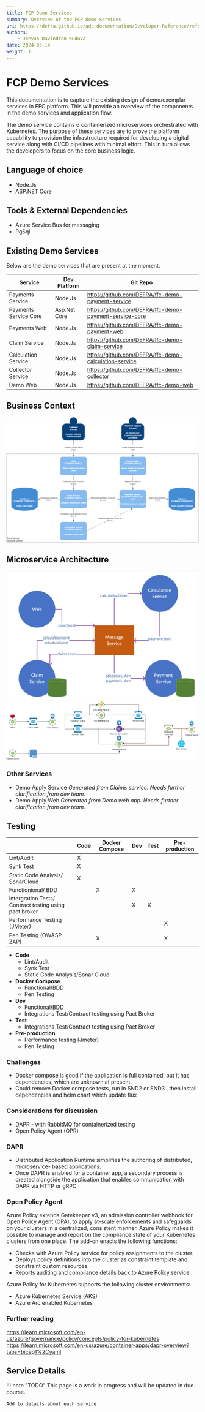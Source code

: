 ```yaml
---
title: FCP Demo Services
summary: Overview of the FCP Demo Services
uri: https://defra.github.io/adp-documentation/Developer-Reference/reference-applications/fcp-demo-services/overview/
authors:
    - Jeevan Ravindran Kuduva
date: 2024-03-14
weight: 1
---
```

# FCP Demo Services

This documentation is to capture the existing design of demo/exemplar services in FFC platform. This will provide an overview of the components in the demo services and application flow.

The demo service contains 6 containerized microservices orchestrated with Kubernetes. The purpose of these services are to prove the platform capability to provision the infrastructure required for developing a digital service along with CI/CD pipelines with minimal effort. This in turn allows the developers to focus on the core business logic.

## Language of choice

- Node.Js
- ASP.NET Core

## Tools & External Dependencies

- Azure Service Bus for messaging
- PgSql

## Existing Demo Services

Below are the demo services that are present at the moment.

| Service               | Dev Platform | Git Repo                                               |
| --------------------- | ------------ | ------------------------------------------------------ |
| Payments Service      | Node.Js      | https://github.com/DEFRA/ffc-demo-payment-service      |
| Payments Service Core | Asp.Net Core | https://github.com/DEFRA/ffc-demo-payment-service-core |
| Payments Web          | Node.Js      | https://github.com/DEFRA/ffc-demo-payment-web          |
| Claim Service         | Node.Js      | https://github.com/DEFRA/ffc-demo-claim-service        |
| Calculation Service   | Node.Js      | https://github.com/DEFRA/ffc-demo-calculation-service  |
| Collector Service     | Node.Js      | https://github.com/DEFRA/ffc-demo-collector            |
| Demo Web              | Node.Js      | https://github.com/DEFRA/ffc-demo-web                  |

## Business Context

![DemoService - Context.png](../../../images/demo-business-context.png)

## Microservice Architecture

![image.png](../../../images/demo-microservice-architecture.png)
![DemoService - Context1.jpg](../../../images/demo-microservice-architect-2.png)

### Other Services

- Demo Apply Service
  _Generated from Claims service. Needs further clarification from dev team._
- Demo Apply Web
  _Generated from Demo web app. Needs further clarification from dev team._

## Testing

|                                                        | Code | Docker Compose | Dev | Test | Pre-production |
| ------------------------------------------------------ | ---- | -------------- | --- | ---- | -------------- |
| Lint/Audit                                             | X    |                |     |      |                |
| Synk Test                                              | X    |                |     |      |                |
| Static Code Analysis/ SonarCloud                       | X    |                |     |      |                |
| Functionional/ BDD                                     |      | X              | X   |      |                |
| Intergration Tests/ Contract testing using pact broker |      |                | X   | X    |                |
| Performance Testing (JMeter)                           |      |                |     |      | X              |
| Pen Testing (OWASP ZAP)                                |      | X              |     |      | X              |

* **Code**
  * Lint/Audit
  * Synk Test
  * Static Code Analysis/Sonar Cloud
* **Docker Compose**
  * Functional/BDD
  * Pen Testing
* **Dev**
  * Functional/BDD
  * Integrations Test/Contract testing using Pact Broker
* **Test**
  * Integrations Test/Contract testing using Pact Broker
* **Pre-production**
  * Performance testing (Jmeter)
  * Pen Testing

### Challenges

- Docker compose is good if the application is full contained, but it has dependencies, which are unknown at present.
- Could remove Docker compose tests,  run in SND2 or SND3 , then install dependencies and helm chart which update flux

### Considerations for discussion

- DAPR -  with RabbitMQ for containerized testing
- Open Policy Agent (OPR)

### DAPR

- Distributed Application Runtime simplifies the authoring of distributed, microservice- based applications.
- Once DAPR is enabled for a container app, a secondary process is created alongside the application that enables communication with DAPR via HTTP or gRPC

### Open Policy Agent

Azure Policy extends Gatekeeper v3, an admission controller webhook for Open Policy Agent (OPA), to apply at-scale enforcements and safeguards on your clusters in a centralized, consistent manner. Azure Policy makes it possible to manage and report on the compliance state of your Kubernetes clusters from one place. The add-on enacts the following functions:

- Checks with Azure Policy service for policy assignments to the cluster.
- Deploys policy definitions into the cluster as constraint template and constraint custom resources.
- Reports auditing and compliance details back to Azure Policy service.

Azure Policy for Kubernetes supports the following cluster environments:

- Azure Kubernetes Service (AKS)
- Azure Arc enabled Kubernetes

### Further reading

https://learn.microsoft.com/en-us/azure/governance/policy/concepts/policy-for-kubernetes
https://learn.microsoft.com/en-us/azure/container-apps/dapr-overview?tabs=bicep1%2Cyaml

## Service Details

!!! note "TODO"
    This page is a work in progress and will be updated in due course.

    Add to details about each service.
